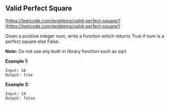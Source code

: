 ## Valid Perfect Square

[https://leetcode.com/problems/valid-perfect-square/](https://leetcode.com/problems/valid-perfect-square/)


Given a positive integer num, write a function which returns True if num is a perfect square else False.

**Note:** Do not use any built-in library function such as sqrt.

**Example 1:**

```
Input: 16
Output: true
```

**Example 2:**

```
Input: 14
Output: false
```